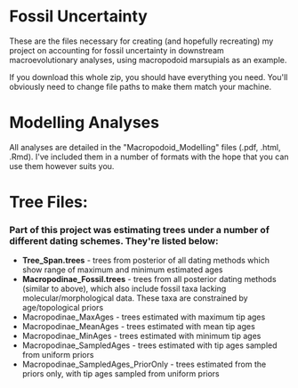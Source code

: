 # Fossil Uncertainty
These are the files necessary for creating (and hopefully recreating) my project on accounting for fossil uncertainty in downstream macroevolutionary analyses, using macropodoid marsupials as an example.

If you download this whole zip, you should have everything you need. You'll obviously need to change file paths to make them match your machine. 

# Modelling Analyses
All analyses are detailed in the "Macropodoid_Modelling" files (.pdf, .html, .Rmd). I've included them in a number of formats with the hope that you can use them however suits you. 

# Tree Files:
  ### Part of this project was estimating trees under a number of different dating schemes. They're listed below:
   
   + **Tree_Span.trees** - trees from posterior of all dating methods which show range of maximum and minimum estimated ages
   + **Macropodinae_Fossil.trees** - trees from all posterior dating methods (similar to above), which also include fossil taxa lacking molecular/morphological data. These taxa are  constrained by age/topological priors
   + Macropodinae_MaxAges - trees estimated with maximum tip ages
   + Macropodinae_MeanAges - trees estimated with mean tip ages
   + Macropodinae_MinAges - trees estimated with minimum tip ages
   + Macropodinae_SampledAges - trees estimated with tip ages sampled from uniform priors
   + Macropodinae_SampledAges_PriorOnly - trees estimated from the priors only, with tip ages sampled from uniform priors



